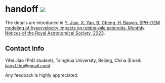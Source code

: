 # handoff <img src="https://img.shields.io/badge/Version-1.0-brightgreen">
The details are introduced in [Y. Jiao, X. Yan, B. Cheng, H. Baoyin. SPH-DEM modeling of hypervelocity impacts on rubble-pile asteroids. Monthly Notices of the Royal Astronomical Society, 2023](https://doi.org/10.1093/mnras/stad3888).

## Contact Info
Yifei Jiao (PhD student), Tsinghua University, Beijing, China (Email: jiaoyf.thu@gmail.com)

Any feedback is highly appreciated.
